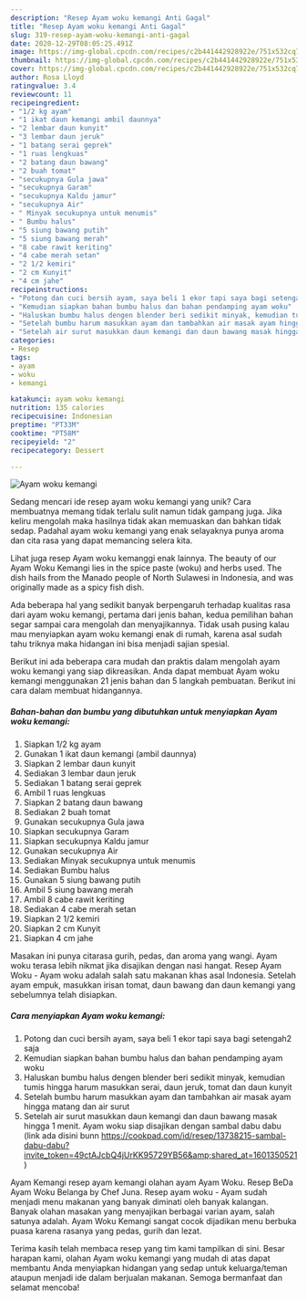 ```yaml
---
description: "Resep Ayam woku kemangi Anti Gagal"
title: "Resep Ayam woku kemangi Anti Gagal"
slug: 319-resep-ayam-woku-kemangi-anti-gagal
date: 2020-12-29T08:05:25.491Z
image: https://img-global.cpcdn.com/recipes/c2b441442928922e/751x532cq70/ayam-woku-kemangi-foto-resep-utama.jpg
thumbnail: https://img-global.cpcdn.com/recipes/c2b441442928922e/751x532cq70/ayam-woku-kemangi-foto-resep-utama.jpg
cover: https://img-global.cpcdn.com/recipes/c2b441442928922e/751x532cq70/ayam-woku-kemangi-foto-resep-utama.jpg
author: Rosa Lloyd
ratingvalue: 3.4
reviewcount: 11
recipeingredient:
- "1/2 kg ayam"
- "1 ikat daun kemangi ambil daunnya"
- "2 lembar daun kunyit"
- "3 lembar daun jeruk"
- "1 batang serai geprek"
- "1 ruas lengkuas"
- "2 batang daun bawang"
- "2 buah tomat"
- "secukupnya Gula jawa"
- "secukupnya Garam"
- "secukupnya Kaldu jamur"
- "secukupnya Air"
- " Minyak secukupnya untuk menumis"
- " Bumbu halus"
- "5 siung bawang putih"
- "5 siung bawang merah"
- "8 cabe rawit keriting"
- "4 cabe merah setan"
- "2 1/2 kemiri"
- "2 cm Kunyit"
- "4 cm jahe"
recipeinstructions:
- "Potong dan cuci bersih ayam, saya beli 1 ekor tapi saya bagi setengah2 saja"
- "Kemudian siapkan bahan bumbu halus dan bahan pendamping ayam woku"
- "Haluskan bumbu halus dengen blender beri sedikit minyak, kemudian tumis hingga harum masukkan serai, daun jeruk, tomat dan daun kunyit"
- "Setelah bumbu harum masukkan ayam dan tambahkan air masak ayam hingga matang dan air surut"
- "Setelah air surut masukkan daun kemangi dan daun bawang masak hingga 1 menit. Ayam woku siap disajikan dengan sambal dabu dabu (link ada disini bunn https://cookpad.com/id/resep/13738215-sambal-dabu-dabu?invite_token=49ctAJcbQ4jUrKK95729YB56&amp;shared_at=1601350521)"
categories:
- Resep
tags:
- ayam
- woku
- kemangi

katakunci: ayam woku kemangi 
nutrition: 135 calories
recipecuisine: Indonesian
preptime: "PT33M"
cooktime: "PT58M"
recipeyield: "2"
recipecategory: Dessert

---
```



![Ayam woku kemangi](https://img-global.cpcdn.com/recipes/c2b441442928922e/751x532cq70/ayam-woku-kemangi-foto-resep-utama.jpg)

Sedang mencari ide resep ayam woku kemangi yang unik? Cara membuatnya memang tidak terlalu sulit namun tidak gampang juga. Jika keliru mengolah maka hasilnya tidak akan memuaskan dan bahkan tidak sedap. Padahal ayam woku kemangi yang enak selayaknya punya aroma dan cita rasa yang dapat memancing selera kita.

Lihat juga resep Ayam woku kemanggi enak lainnya. The beauty of our Ayam Woku Kemangi lies in the spice paste (woku) and herbs used. The dish hails from the Manado people of North Sulawesi in Indonesia, and was originally made as a spicy fish dish.

Ada beberapa hal yang sedikit banyak berpengaruh terhadap kualitas rasa dari ayam woku kemangi, pertama dari jenis bahan, kedua pemilihan bahan segar sampai cara mengolah dan menyajikannya. Tidak usah pusing kalau mau menyiapkan ayam woku kemangi enak di rumah, karena asal sudah tahu triknya maka hidangan ini bisa menjadi sajian spesial.


Berikut ini ada beberapa cara mudah dan praktis dalam mengolah ayam woku kemangi yang siap dikreasikan. Anda dapat membuat Ayam woku kemangi menggunakan 21 jenis bahan dan 5 langkah pembuatan. Berikut ini cara dalam membuat hidangannya.

<!--inarticleads1-->

##### Bahan-bahan dan bumbu yang dibutuhkan untuk menyiapkan Ayam woku kemangi:

1. Siapkan 1/2 kg ayam
1. Gunakan 1 ikat daun kemangi (ambil daunnya)
1. Siapkan 2 lembar daun kunyit
1. Sediakan 3 lembar daun jeruk
1. Sediakan 1 batang serai geprek
1. Ambil 1 ruas lengkuas
1. Siapkan 2 batang daun bawang
1. Sediakan 2 buah tomat
1. Gunakan secukupnya Gula jawa
1. Siapkan secukupnya Garam
1. Siapkan secukupnya Kaldu jamur
1. Gunakan secukupnya Air
1. Sediakan  Minyak secukupnya untuk menumis
1. Sediakan  Bumbu halus
1. Gunakan 5 siung bawang putih
1. Ambil 5 siung bawang merah
1. Ambil 8 cabe rawit keriting
1. Sediakan 4 cabe merah setan
1. Siapkan 2 1/2 kemiri
1. Siapkan 2 cm Kunyit
1. Siapkan 4 cm jahe


Masakan ini punya citarasa gurih, pedas, dan aroma yang wangi. Ayam woku terasa lebih nikmat jika disajikan dengan nasi hangat. Resep Ayam Woku - Ayam woku adalah salah satu makanan khas asal Indonesia. Setelah ayam empuk, masukkan irisan tomat, daun bawang dan daun kemangi yang sebelumnya telah disiapkan. 

<!--inarticleads2-->

##### Cara menyiapkan Ayam woku kemangi:

1. Potong dan cuci bersih ayam, saya beli 1 ekor tapi saya bagi setengah2 saja
1. Kemudian siapkan bahan bumbu halus dan bahan pendamping ayam woku
1. Haluskan bumbu halus dengen blender beri sedikit minyak, kemudian tumis hingga harum masukkan serai, daun jeruk, tomat dan daun kunyit
1. Setelah bumbu harum masukkan ayam dan tambahkan air masak ayam hingga matang dan air surut
1. Setelah air surut masukkan daun kemangi dan daun bawang masak hingga 1 menit. Ayam woku siap disajikan dengan sambal dabu dabu (link ada disini bunn https://cookpad.com/id/resep/13738215-sambal-dabu-dabu?invite_token=49ctAJcbQ4jUrKK95729YB56&amp;shared_at=1601350521)


Ayam Kemangi resep ayam kemangi olahan ayam Ayam Woku. Resep BeDa Ayam Woku Belanga by Chef Juna. Resep ayam woku - Ayam sudah menjadi menu makanan yang banyak diminati oleh banyak kalangan. Banyak olahan masakan yang menyajikan berbagai varian ayam, salah satunya adalah. Ayam Woku Kemangi sangat cocok dijadikan menu berbuka puasa karena rasanya yang pedas, gurih dan lezat. 

Terima kasih telah membaca resep yang tim kami tampilkan di sini. Besar harapan kami, olahan Ayam woku kemangi yang mudah di atas dapat membantu Anda menyiapkan hidangan yang sedap untuk keluarga/teman ataupun menjadi ide dalam berjualan makanan. Semoga bermanfaat dan selamat mencoba!

